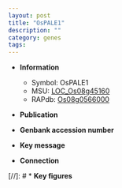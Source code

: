```yaml
---
layout: post
title: "OsPALE1"
description: ""
category: genes
tags: 
---
```


* **Information**  
    + Symbol: OsPALE1  
    + MSU: [LOC_Os08g45160](http://rice.uga.edu/cgi-bin/ORF_infopage.cgi?orf=LOC_Os08g45160)  
    + RAPdb: [Os08g0566000](http://rapdb.dna.affrc.go.jp/viewer/gbrowse_details/irgsp1?name=Os08g0566000)  

* **Publication**  

* **Genbank accession number**  

* **Key message**  

* **Connection**  

[//]: # * **Key figures**  


